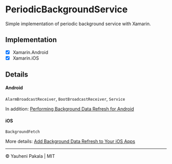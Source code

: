 # PeriodicBackgroundService
Simple implementation of periodic background service with Xamarin.


## Implementation

- [x] Xamarin.Android
- [x] Xamarin.iOS

## Details

#### Android

`AlarmBroadcastReceiver`, `BootBroadcastReceiver`, `Service`

In addition: [Performing Background Data Refresh for Android](https://blog.xamarin.com/performing-background-data-refresh-for-android/)

#### iOS

`BackgroundFetch`

More details: [Add Background Data Refresh to Your iOS Apps](https://blog.xamarin.com/add-background-data-refresh-to-ios-apps/)

---
&copy; Yauheni Pakala | MIT
